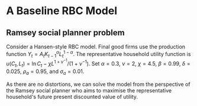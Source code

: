 # A Baseline RBC Model

## Ramsey social planner problem

Consider a Hansen-style RBC model. Final good firms use the production
function $Y_t = A_tK_{t-1}^\alpha L_t^{1-\alpha}$. The representative
household utility function is
$u(C_t,L_t) = \ln C_t - \chi L^{1+\nu^{-1}}/(1+\nu^{-1})$. Set
$\alpha=0.3$, $\nu=2$, $\chi=4.5$, $\beta=0.99$, $\delta=0.025$,
$\rho_a=0.95$, and $\sigma_a=0.01$.  

As there are no distortions, we can solve the model from the perspective
of the Ramsey social planner who aims to maximise the representative household's future present discounted value of utility.
